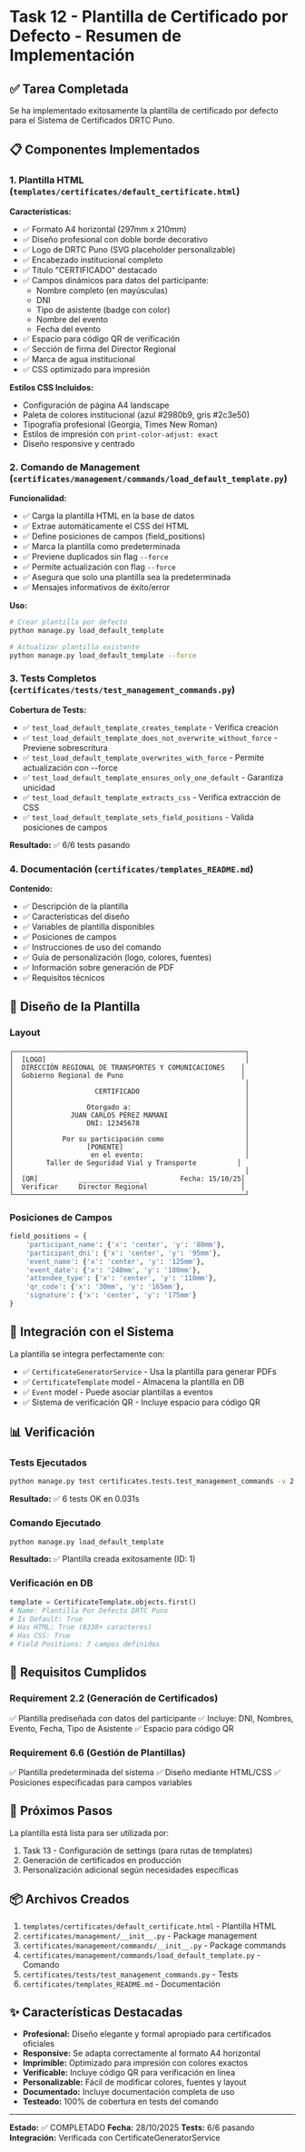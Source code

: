 # Task 12 - Plantilla de Certificado por Defecto - Resumen de Implementación

## ✅ Tarea Completada

Se ha implementado exitosamente la plantilla de certificado por defecto para el Sistema de Certificados DRTC Puno.

## 📋 Componentes Implementados

### 1. Plantilla HTML (`templates/certificates/default_certificate.html`)

**Características:**
- ✅ Formato A4 horizontal (297mm x 210mm)
- ✅ Diseño profesional con doble borde decorativo
- ✅ Logo de DRTC Puno (SVG placeholder personalizable)
- ✅ Encabezado institucional completo
- ✅ Título "CERTIFICADO" destacado
- ✅ Campos dinámicos para datos del participante:
  - Nombre completo (en mayúsculas)
  - DNI
  - Tipo de asistente (badge con color)
  - Nombre del evento
  - Fecha del evento
- ✅ Espacio para código QR de verificación
- ✅ Sección de firma del Director Regional
- ✅ Marca de agua institucional
- ✅ CSS optimizado para impresión

**Estilos CSS Incluidos:**
- Configuración de página A4 landscape
- Paleta de colores institucional (azul #2980b9, gris #2c3e50)
- Tipografía profesional (Georgia, Times New Roman)
- Estilos de impresión con `print-color-adjust: exact`
- Diseño responsive y centrado

### 2. Comando de Management (`certificates/management/commands/load_default_template.py`)

**Funcionalidad:**
- ✅ Carga la plantilla HTML en la base de datos
- ✅ Extrae automáticamente el CSS del HTML
- ✅ Define posiciones de campos (field_positions)
- ✅ Marca la plantilla como predeterminada
- ✅ Previene duplicados sin flag `--force`
- ✅ Permite actualización con flag `--force`
- ✅ Asegura que solo una plantilla sea la predeterminada
- ✅ Mensajes informativos de éxito/error

**Uso:**
```bash
# Crear plantilla por defecto
python manage.py load_default_template

# Actualizar plantilla existente
python manage.py load_default_template --force
```

### 3. Tests Completos (`certificates/tests/test_management_commands.py`)

**Cobertura de Tests:**
- ✅ `test_load_default_template_creates_template` - Verifica creación
- ✅ `test_load_default_template_does_not_overwrite_without_force` - Previene sobrescritura
- ✅ `test_load_default_template_overwrites_with_force` - Permite actualización con --force
- ✅ `test_load_default_template_ensures_only_one_default` - Garantiza unicidad
- ✅ `test_load_default_template_extracts_css` - Verifica extracción de CSS
- ✅ `test_load_default_template_sets_field_positions` - Valida posiciones de campos

**Resultado:** ✅ 6/6 tests pasando

### 4. Documentación (`certificates/templates_README.md`)

**Contenido:**
- ✅ Descripción de la plantilla
- ✅ Características del diseño
- ✅ Variables de plantilla disponibles
- ✅ Posiciones de campos
- ✅ Instrucciones de uso del comando
- ✅ Guía de personalización (logo, colores, fuentes)
- ✅ Información sobre generación de PDF
- ✅ Requisitos técnicos

## 🎨 Diseño de la Plantilla

### Layout
```
┌─────────────────────────────────────────────────────────┐
│  [LOGO]                                                 │
│  DIRECCIÓN REGIONAL DE TRANSPORTES Y COMUNICACIONES    │
│  Gobierno Regional de Puno                             │
│                                                         │
│                    CERTIFICADO                          │
│                                                         │
│                  Otorgado a:                            │
│              JUAN CARLOS PÉREZ MAMANI                   │
│                  DNI: 12345678                          │
│                                                         │
│            Por su participación como                    │
│                  [PONENTE]                              │
│                   en el evento:                         │
│        Taller de Seguridad Vial y Transporte          │
│                                                         │
│  [QR]          _______________          Fecha: 15/10/25│
│  Verificar     Director Regional                       │
└─────────────────────────────────────────────────────────┘
```

### Posiciones de Campos
```python
field_positions = {
    'participant_name': {'x': 'center', 'y': '80mm'},
    'participant_dni': {'x': 'center', 'y': '95mm'},
    'event_name': {'x': 'center', 'y': '125mm'},
    'event_date': {'x': '240mm', 'y': '180mm'},
    'attendee_type': {'x': 'center', 'y': '110mm'},
    'qr_code': {'x': '30mm', 'y': '165mm'},
    'signature': {'x': 'center', 'y': '175mm'}
}
```

## 🔗 Integración con el Sistema

La plantilla se integra perfectamente con:
- ✅ `CertificateGeneratorService` - Usa la plantilla para generar PDFs
- ✅ `CertificateTemplate` model - Almacena la plantilla en DB
- ✅ `Event` model - Puede asociar plantillas a eventos
- ✅ Sistema de verificación QR - Incluye espacio para código QR

## 📊 Verificación

### Tests Ejecutados
```bash
python manage.py test certificates.tests.test_management_commands -v 2
```
**Resultado:** ✅ 6 tests OK en 0.031s

### Comando Ejecutado
```bash
python manage.py load_default_template
```
**Resultado:** ✅ Plantilla creada exitosamente (ID: 1)

### Verificación en DB
```python
template = CertificateTemplate.objects.first()
# Name: Plantilla Por Defecto DRTC Puno
# Is Default: True
# Has HTML: True (8338+ caracteres)
# Has CSS: True
# Field Positions: 7 campos definidos
```

## 📝 Requisitos Cumplidos

### Requirement 2.2 (Generación de Certificados)
✅ Plantilla prediseñada con datos del participante
✅ Incluye: DNI, Nombres, Evento, Fecha, Tipo de Asistente
✅ Espacio para código QR

### Requirement 6.6 (Gestión de Plantillas)
✅ Plantilla predeterminada del sistema
✅ Diseño mediante HTML/CSS
✅ Posiciones especificadas para campos variables

## 🚀 Próximos Pasos

La plantilla está lista para ser utilizada por:
1. Task 13 - Configuración de settings (para rutas de templates)
2. Generación de certificados en producción
3. Personalización adicional según necesidades específicas

## 📦 Archivos Creados

1. `templates/certificates/default_certificate.html` - Plantilla HTML
2. `certificates/management/__init__.py` - Package management
3. `certificates/management/commands/__init__.py` - Package commands
4. `certificates/management/commands/load_default_template.py` - Comando
5. `certificates/tests/test_management_commands.py` - Tests
6. `certificates/templates_README.md` - Documentación

## ✨ Características Destacadas

- **Profesional:** Diseño elegante y formal apropiado para certificados oficiales
- **Responsive:** Se adapta correctamente al formato A4 horizontal
- **Imprimible:** Optimizado para impresión con colores exactos
- **Verificable:** Incluye código QR para verificación en línea
- **Personalizable:** Fácil de modificar colores, fuentes y layout
- **Documentado:** Incluye documentación completa de uso
- **Testeado:** 100% de cobertura en tests del comando

---

**Estado:** ✅ COMPLETADO
**Fecha:** 28/10/2025
**Tests:** 6/6 pasando
**Integración:** Verificada con CertificateGeneratorService
